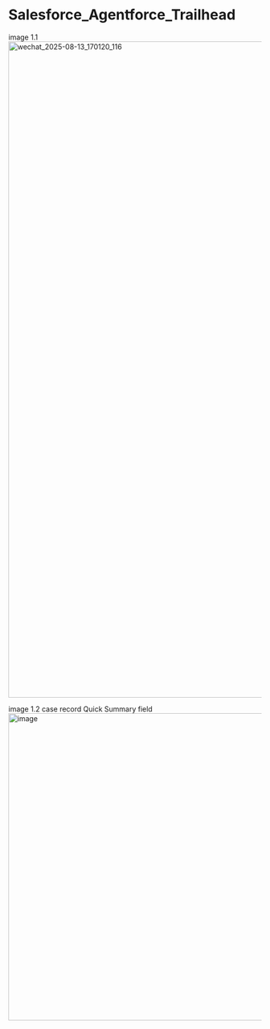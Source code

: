# Salesforce_Agentforce_Trailhead

image 1.1
<img width="1715" height="1303" alt="wechat_2025-08-13_170120_116" src="https://github.com/user-attachments/assets/456bb31c-a271-44c7-b138-a5025262ab71" />


image 1.2
case record Quick Summary field
<img width="545" height="610" alt="image" src="https://github.com/user-attachments/assets/992600b0-322d-4ed6-ab79-198c2539f50b" />

